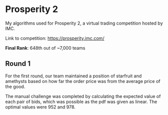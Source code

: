 # Prosperity 2

My algorithms used for Prosperity 2, a virtual trading competition hosted by IMC.

Link to competition: https://prosperity.imc.com/

**Final Rank**: 648th out of ~7,000 teams

## Round 1

For the first round, our team maintained a position of starfruit and amethysts 
based on how far the order price was from the average price of the good.

The manual challenge was completed by calculating the expected value of each
pair of bids, which was possible as the pdf was given as linear. The optimal values were
952 and 978.
